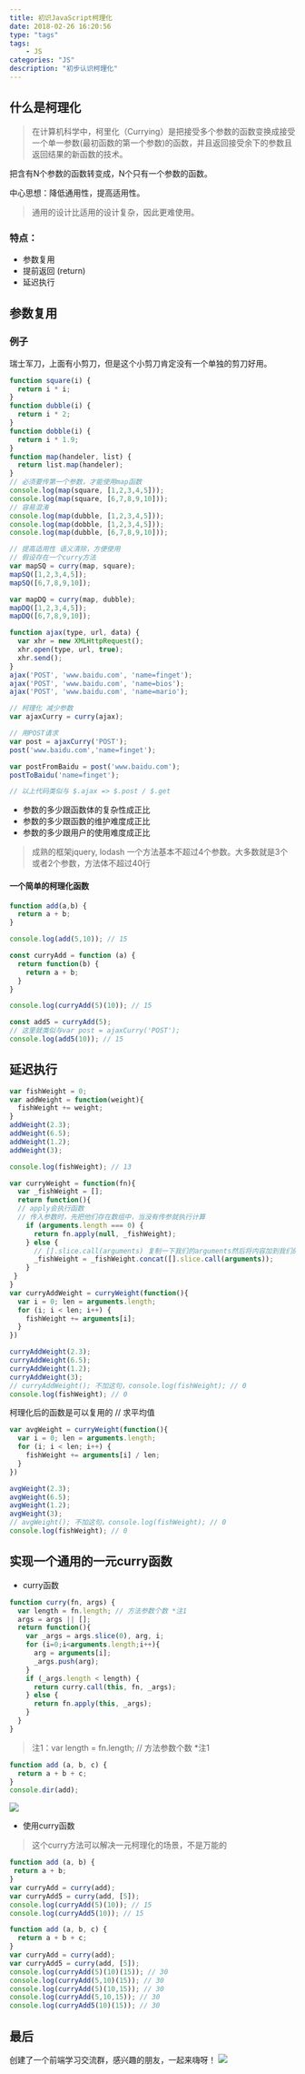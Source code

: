 ```yaml
---
title: 初识JavaScript柯理化
date: 2018-02-26 16:20:56
type: "tags"
tags:
	- JS
categories: "JS"
description: "初步认识柯理化"
---
```

## 什么是柯理化
>在计算机科学中，柯里化（Currying）是把接受多个参数的函数变换成接受一个单一参数(最初函数的第一个参数)的函数，并且返回接受余下的参数且返回结果的新函数的技术。

把含有N个参数的函数转变成，N个只有一个参数的函数。

中心思想：降低通用性，提高适用性。

>通用的设计比适用的设计复杂，因此更难使用。

### 特点：
- 参数复用
- 提前返回 (return)
- 延迟执行

## 参数复用

### 例子
瑞士军刀，上面有小剪刀，但是这个小剪刀肯定没有一个单独的剪刀好用。

```javascript
function square(i) {
  return i * i;
}
function dubble(i) {
  return i * 2;
}
function dobble(i) {
  return i * 1.9;
}
function map(handeler, list) {
  return list.map(handeler);
}
// 必须要传第一个参数，才能使用map函数
console.log(map(square, [1,2,3,4,5]));
console.log(map(square, [6,7,8,9,10]));
// 容易混淆
console.log(map(dubble, [1,2,3,4,5]));
console.log(map(dobble, [1,2,3,4,5]));
console.log(map(dubble, [6,7,8,9,10]));
```
```javascript
// 提高适用性 语义清除，方便使用
// 假设存在一个curry方法
var mapSQ = curry(map, square);
mapSQ([1,2,3,4,5]);
mapSQ([6,7,8,9,10]);

var mapDQ = curry(map, dubble);
mapDQ([1,2,3,4,5]);
mapDQ([6,7,8,9,10]);
```

```javascript
function ajax(type, url, data) {
  var xhr = new XMLHttpRequest();
  xhr.open(type, url, true);
  xhr.send();
}
ajax('POST', 'www.baidu.com', 'name=finget');
ajax('POST', 'www.baidu.com', 'name=bios');
ajax('POST', 'www.baidu.com', 'name=mario');

// 柯理化 减少参数
var ajaxCurry = curry(ajax);

// 用POST请求
var post = ajaxCurry('POST');
post('www.baidu.com','name=finget');

var postFromBaidu = post('www.baidu.com');
postToBaidu('name=finget');

// 以上代码类似与 $.ajax => $.post / $.get
```
- 参数的多少跟函数体的复杂性成正比
- 参数的多少跟函数的维护难度成正比
- 参数的多少跟用户的使用难度成正比

>成熟的框架jquery, lodash 一个方法基本不超过4个参数。大多数就是3个或者2个参数，方法体不超过40行

#### 一个简单的柯理化函数
```javascript
function add(a,b) {
  return a + b;
}

console.log(add(5,10)); // 15

const curryAdd = function (a) {
  return function(b) {
    return a + b;
  }
}

console.log(curryAdd(5)(10)); // 15
```

```javascript
const add5 = curryAdd(5);
// 这里就类似与var post = ajaxCurry('POST');
console.log(add5(10)); // 15
```

## 延迟执行

```javascript
var fishWeight = 0;
var addWeight = function(weight){
  fishWeight += weight;
}
addWeight(2.3);
addWeight(6.5);
addWeight(1.2);
addWeight(3);

console.log(fishWeight); // 13
```
```javascript
var curryWeight = function(fn){
  var _fishWeight = [];
  return function(){
  // apply会执行函数
  // 传入参数时，先把他们存在数组中，当没有传参就执行计算
	if (arguments.length === 0) {
	  return fn.apply(null, _fishWeight);
	} else {
	  // [].slice.call(arguments) 复制一下我们的arguments然后将内容加到我们的_fishWeight中
	  _fishWeight = _fishWeight.concat([].slice.call(arguments));
	}
 }
}
var curryAddWeight = curryWeight(function(){
  var i = 0; len = arguments.length;
  for (i; i < len; i++) {
    fishWeight += arguments[i];
  }
})
```
```javascript
curryAddWeight(2.3);
curryAddWeight(6.5);
curryAddWeight(1.2);
curryAddWeight(3);
// curryAddWeight(); 不加这句，console.log(fishWeight); // 0
console.log(fishWeight); // 0
```
柯理化后的函数是可以复用的
// 求平均值
```javascript
var avgWeight = curryWeight(function(){
  var i = 0; len = arguments.length;
  for (i; i < len; i++) {
    fishWeight += arguments[i] / len;
  }
})
```
```javascript
avgWeight(2.3);
avgWeight(6.5);
avgWeight(1.2);
avgWeight(3);
// avgWeight(); 不加这句，console.log(fishWeight); // 0
console.log(fishWeight); // 0
```

## 实现一个通用的一元curry函数
- curry函数

```javascript
function curry(fn, args) {
  var length = fn.length; // 方法参数个数 *注1
  args = args || [];
  return function(){
    var _args = args.slice(0), arg, i;
    for (i=0;i<arguments.length;i++){
	  arg = arguments[i];
	  _args.push(arg);
	}
	if (_args.length < length) {
	  return curry.call(this, fn, _args);
	} else {
	  return fn.apply(this, _args);
	}
  }
}
```
> 注1：var length = fn.length; // 方法参数个数 *注1
```javascript
function add (a, b, c) {
  return a + b + c;
}
console.dir(add);
```
![](https://i.imgur.com/c1ZhiPE.png)

- 使用curry函数

>这个curry方法可以解决一元柯理化的场景，不是万能的


```javascript
function add (a, b) {
 return a + b;
}
var curryAdd = curry(add);
var curryAdd5 = curry(add, [5]);
console.log(curryAdd(5)(10)); // 15
console.log(curryAdd5(10)); // 15
```

```javascript
function add (a, b, c) {
  return a + b + c;
}
var curryAdd = curry(add);
var curryAdd5 = curry(add, [5]);
console.log(curryAdd(5)(10)(15)); // 30
console.log(curryAdd(5,10)(15)); // 30
console.log(curryAdd(5)(10,15)); // 30
console.log(curryAdd(5,10,15));	// 30
console.log(curryAdd5(10)(15));	// 30
```
## 最后

创建了一个前端学习交流群，感兴趣的朋友，一起来嗨呀！
![](https://i.imgur.com/qbcaSEh.png)
